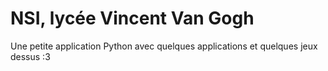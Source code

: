 # NSI, lycée Vincent Van Gogh

Une petite application Python avec quelques applications et quelques jeux dessus :3
